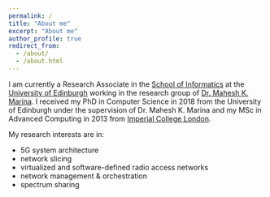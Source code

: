 ```yaml
---
permalink: /
title: "About me"
excerpt: "About me"
author_profile: true
redirect_from: 
  - /about/
  - /about.html
---
```



I am currently a Research Associate in the [School of Informatics](https://www.ed.ac.uk/informatics/) at the [University of Edinburgh](https://www.ed.ac.uk/) working in the research group of [Dr. Mahesh K. Marina](http://homepages.inf.ed.ac.uk/mmarina/index.html). I received my PhD in Computer Science in 2018 from the University of Edinburgh under the supervision of Dr. Mahesh K. Marina and my MSc in Advanced Computing in 2013 from [Imperial College London](https://www.imperial.ac.uk/). 

My research interests are in:

* 5G system architecture
* network slicing
* virtualized and software-defined radio access networks
* network management & orchestration
* spectrum sharing
